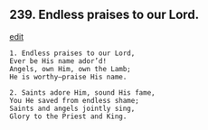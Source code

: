 
## 239.  Endless praises to our Lord.
[edit](https://docs.google.com/document/d/1hh-JxXM-rM2_6Utexx9hjHIZRlgBMZxo/edit?mode=html)



    1. Endless praises to our Lord,
    Ever be His name ador’d!
    Angels, own Him, own the Lamb;
    He is worthy—praise His name.

    2. Saints adore Him, sound His fame,
    You He saved from endless shame; 
    Saints and angels jointly sing,
    Glory to the Priest and King.
